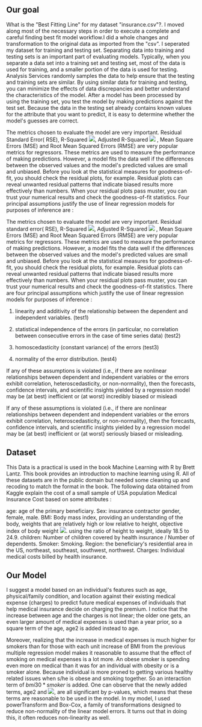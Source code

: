 
## Our goal 

What is the "Best Fitting Line" for my dataset "insurance.csv"?.  I moved along most of the necessary steps in order to execute a complete and careful finding best fit model workflow.I did a whole changes and transformation to the original data as imported from the "csv". I seperated my dataset for training and testing set. Separating data into training and testing sets is an important part of evaluating models. Typically, when you separate a data set into a training set and testing set, most of the data is used for training, and a smaller portion of the data is used for testing. Analysis Services randomly samples the data to help ensure that the testing and training sets are similar. By using similar data for training and testing, you can minimize the effects of data discrepancies and better understand the characteristics of the model. After a model has been processed by using the training set, you test the model by making predictions against the test set. Because the data in the testing set already contains known values for the attribute that you want to predict, it is easy to determine whether the model's guesses are correct.


The metrics chosen to evaluate the model are very important. Residual Standard Error( RSE), R-Squared <img src="https://render.githubusercontent.com/render/math?math=(R^2)">, Adjusted R-Squared <img src="https://render.githubusercontent.com/render/math?math=(Adj R^2)"> , Mean Square Errors (MSE) and Root Mean Squared Errors (RMSE) are very popular metrics for regressors. These metrics are used to measure the performance of making predictions. However, a model fits the data well if the differences between the observed values and the model's predicted values are small and unbiased. Before you look at the statistical measures for goodness-of-fit, you should check the residual plots, for example. Residual plots can reveal unwanted residual patterns that indicate biased results more effectively than numbers. When your residual plots pass muster, you can trust your numerical results and check the goodness-of-fit statistics.  Four principal assumptions justify the use of linear regression models for purposes of inference are :

The metrics chosen to evaluate the model are very important. Residual standard error( RSE), R-Squared <img src="https://render.githubusercontent.com/render/math?math=(R^2)">, Adjusted R-Squared <img src="https://render.githubusercontent.com/render/math?math=(Adj R^2)"> , Mean Square Errors (MSE) and Root Mean Squared Errors (RMSE) are very popular metrics for regressors. These metrics are used to measure the performance of making predictions. However, a model fits the data well if the differences between the observed values and the model's predicted values are small and unbiased. Before you look at the statistical measures for goodness-of-fit, you should check the residual plots, for example. Residual plots can reveal unwanted residual patterns that indicate biased results more effectively than numbers. When your residual plots pass muster, you can trust your numerical results and check the goodness-of-fit statistics.  There are four principal assumptions which justify the use of linear regression models for purposes of inference :



1. linearity and additivity of the relationship between the dependent and independent variables. (test1)

2. statistical independence of the errors (in particular, no correlation between consecutive errors in the case of time series data) (test2)

3. homoscedasticity (constant variance) of the errors (test3)

4. normality of the error distribution. (test4)


If any of these assumptions is violated (i.e., if there are nonlinear relationships between dependent and independent variables or the errors exhibit correlation, heteroscedasticity, or non-normality), then the forecasts, confidence intervals, and scientific insights yielded by a regression model may be (at best) inefficient or (at worst) incredibly biased or misleadi

If any of these assumptions is violated (i.e., if there are nonlinear relationships between dependent and independent variables or the errors exhibit correlation, heteroscedasticity, or non-normality), then the forecasts, confidence intervals, and scientific insights yielded by a regression model may be (at best) inefficient or (at worst) seriously biased or misleading.




## Dataset


This Data is a practical is used in the book Machine Learning with R by Brett Lantz. This book provides an introduction to machine learning using R. All of these datasets are in the public domain but needed some cleaning up and recoding to match the format in the book. The following data obtained from Kaggle explain the cost of a small sample of USA population Medical Insurance Cost based on some attributes :

age: age of the primary beneficiary.
Sex: insurance contractor gender, female, male.
BMI: Body mass index, providing an understanding of the body, weights that are relatively high or low relative to height, objective index of body weight <img src="https://render.githubusercontent.com/render/math?math=(kg / m^2)">. using the ratio of height to weight, ideally 18.5 to 24.9.
children: Number of children covered by health insurance / Number of dependents.
Smoker: Smoking.
Region: the beneficiary's residential area in the US, northeast, southeast, southwest, northwest.
Charges: Individual medical costs billed by health insurance.

## Our Model 

I suggest a model based on an individual's features such as age, physical/family condition, and location against their existing medical expense (charges) to predict future medical expenses of individuals that help medical insurance decide on charging the premium. I notice that the increase between age and the charges is not linear; the older one gets, an even larger amount of medical expenses is used than a year prior, so a square term of the age,  age2 is added instead to age.


Moreover, realizing that the increase in medical expenses is much higher for smokers than for those with each unit increase of BMI from the previous multiple regression model makes it reasonable to assume that the effect of smoking on medical expenses is a lot more. An obese smoker is spending even more on medical than it was for an individual with obesity or is a smoker alone. Because individual is more proned to getting various healthy related issues when s/he is obese and smoking together. So an interaction term of $bmi30*smoker$ is added. One can observe that the newly added terms, age2 and <img src="https://render.githubusercontent.com/render/math?math=bmi30*smokers">, are all significant by p-values, which means that these terms are reasonable to be used in the model. In my model, I used powerTransform and Box-Cox, a family of transformations designed to reduce non-normality of the linear model errors. It turns out that in doing this, it often reduces non-linearity as well. 



